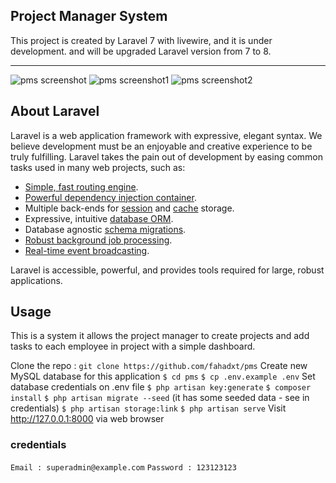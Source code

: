 ## Project Manager System
This project is created by Laravel 7 with livewire, and it is under development. and will be upgraded Laravel version from 7 to 8.


- - - - -

![pms screenshot](https://i.ibb.co/Tk2xbKW/image.png)
![pms screenshot1](https://i.ibb.co/DwcMzZ9/image.png)
![pms screenshot2](https://i.ibb.co/L6bYL4L/image.png)


## About Laravel
Laravel is a web application framework with expressive, elegant syntax. We believe development must be an enjoyable and creative experience to be truly fulfilling. Laravel takes the pain out of development by easing common tasks used in many web projects, such as:

- [Simple, fast routing engine](https://laravel.com/docs/routing).
- [Powerful dependency injection container](https://laravel.com/docs/container).
- Multiple back-ends for [session](https://laravel.com/docs/session) and [cache](https://laravel.com/docs/cache) storage.
- Expressive, intuitive [database ORM](https://laravel.com/docs/eloquent).
- Database agnostic [schema migrations](https://laravel.com/docs/migrations).
- [Robust background job processing](https://laravel.com/docs/queues).
- [Real-time event broadcasting](https://laravel.com/docs/broadcasting).

Laravel is accessible, powerful, and provides tools required for large, robust applications.



## Usage
This is a system it allows the project manager to create projects and add tasks to each employee in project with a simple dashboard.

Clone the repo : `git clone https://github.com/fahadxt/pms`
Create new MySQL database for this application
`$ cd pms`
`$ cp .env.example .env`
Set database credentials on .env file
`$ php artisan key:generate`
`$ composer install`
`$ php artisan migrate --seed` (it has some seeded data - see in credentials)
`$ php artisan storage:link`
`$ php artisan serve`
Visit http://127.0.0.1:8000 via web browser

### credentials

`Email : superadmin@example.com`
`Password : 123123123`
